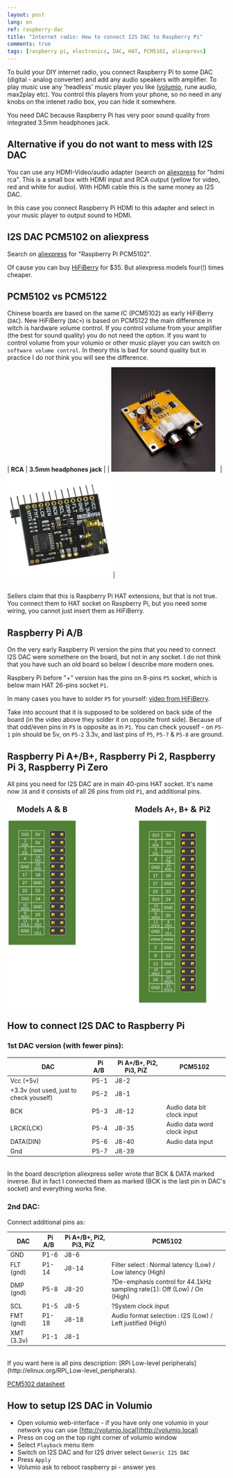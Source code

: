 ```yaml
---
layout: post
lang: en
ref: raspberry-dac
title: "Internet radio: How to connect I2S DAC to Raspberry Pi"
comments: true
tags: [raspberry pi, electronics, DAC, HAT, PCM5102, aliexpress]
---
```


To build your DIY internet radio, you connect Raspberry Pi to some DAC
(digital - analog converter) and add any audio speakers with amplifier.
To play music use any 'headless' music player you like ([volumio](https://volumio.org/),
rune audio, max2play etc).
You control this players from your phone, so no need in any knobs on the intenet
radio box, you can hide it somewhere.

You need DAC because Raspberry Pi has very poor sound quality from integrated
3.5mm headphones jack.

## Alternative if you do not want to mess with I2S DAC
You can use any HDMI-Video/audio adapter (search on [aliexpress](https://www.aliexpress.com) for
 "hdmi rca".
This is a small box with HDMI input and RCA output (yellow for video, red and white
for audio).
With HDMI cable this is the same money as I2S DAC.

In this case you connect Raspberry Pi HDMI to this adapter and select in your music player
to output sound to HDMI.

## I2S DAC PCM5102 on aliexpress
Search on [aliexpress](https://www.aliexpress.com) for "Raspberry Pi PCM5102".

Of cause you can buy [HiFiBerry](https://www.hifiberry.com/) for $35.
But aliexpress models four(!) times cheaper.

## PCM5102 vs PCM5122

Chinese boards are based on the same IC (PCM5102) as early HiFiBerry (`DAC`). 
New HiFiBerry (`DAC+`) is based on PCM5122 the main difference in witch is hardware volume control.
If you control volume from your amplifier (the best for sound quality) you do not need the option.
If you want to control volume from your volumio or other music player you can switch on
`software volume control`. In theory this is bad for sound quality but in practice I do not think you
will see the difference.

| **RCA** | **3.5mm headphones jack** |
| ![](/images/PCM5102-DAC-Decoder-I2S-Player.jpg) &nbsp;&nbsp;| ![](/images/Sound-Card-I2S-PCM5102.jpg) |

<br>
Sellers claim that this is Raspberry Pi HAT extensions, but that is not true.
You connect them to HAT socket on Raspberry Pi, but you need some wiring,
you cannot just insert them as HiFiBerry.

## Raspberry Pi A/B
On the very early Raspberry Pi version the pins that you need to connect I2S DAC were somethere on
the board, but not in any socket.
I do not think that you have such an old board so below I describe more modern ones.

Raspbery Pi before "+" version has the pins on 8-pins `P5` socket, which is below main
HAT 26-pins socket `P1`.

In many cases you have to solder `P5` for yourself:
[video from HiFiBerry](https://www.hifiberry.com/solder-the-p5-header-to-your-raspberry-pi-model-ab/).

Take into account that it is supposed to be soldered on back side of the board (in the video above
they solder it on opposite front side).
Because of that odd/even pins in `P5` is opposite as in `P1`.
You can check youself - on `P5-1` pin should be 5v, on `P5-2`
3.3v, and last pins of `P5`, `P5-7` & `P5-8` are ground.

## Raspberry Pi A\+/B\+, Raspberry Pi 2, Raspberry Pi 3, Raspberry Pi Zero

All pins you need for I2S DAC are in main 40-pins HAT socket.
It's name now `J8` and it consists of all 26 pins from old `P1`, and additional pins.

![](/images/raspberry-pi-p5.png)

## How to connect I2S DAC to Raspberry Pi

### 1st DAC version (with fewer pins):

| **DAC** | **Pi A/B** &nbsp;| **Pi A\+/B\+, Pi2, Pi3, PiZ** &nbsp;| **PCM5102** |
|-----|-----|-----|-----|
| Vcc (+5v) | P5-1 | J8-2 | |
| +3.3v (not used, just to check youself) &nbsp; | P5-2 | J8-1 | |
| BCK | P5-3 | J8-12 | Audio data bit clock input |
| LRCK(LCK) | P5-4 | J8-35 | Audio data word clock input |
| DATA(DIN) | P5-6 | J8-40 | Audio data input |
| Gnd | P5-7 | J8-39 | |

<br>
In the board description aliexpress seller wrote that BCK & DATA marked inverse.
But in fact I connected them as marked (BCK is the last pin in DAC's socket) and everything works fine.

### 2nd DAC:

Connect additional pins as:

| **DAC** | **Pi A/B** &nbsp;| **Pi A\+/B\+, Pi2, Pi3, PiZ** &nbsp;| **PCM5102** |
|-----|-----|-----|-----|
| GND |	P1-6 | J8-6 | |
| FLT (gnd) | P1-14 | J8-14 | Filter select : Normal latency (Low) / Low latency (High) |
| DMP (gnd) | P5-8 | J8-20 | ?De-emphasis control for 44.1kHz sampling rate(1): Off (Low) / On (High) |
| SCL	| P1-5 | J8-5 | ?System clock input |
| FMT (gnd) | P1-18 | J8-18 | Audio format selection : I2S (Low) / Left justified (High) |
| XMT (3.3v) &nbsp; | P1-1 | J8-1 | |

<br>
If you want here is all pins description:
[RPi Low-level peripherals](http://elinux.org/RPi_Low-level_peripherals).

[PCM5102 datasheet](/files/pcm5102.pdf)

## How to setup I2S DAC in Volumio

* Open volumio web-interface - if you have only one volumio in your network you can use [http://volumio.local](http://volumio.local)
* Press on cog on the top right corner of volumio window
* Select `Playback` menu item
* Switch on I2S DAC and for I2S driver select `Generic I2S DAC`
* Press `Apply`
* Volumio ask to reboot raspberry pi - answer yes
